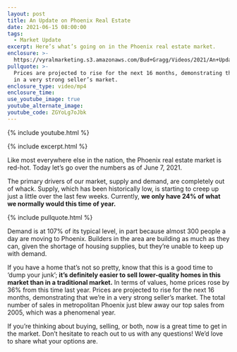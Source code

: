 ```yaml
---
layout: post
title: An Update on Phoenix Real Estate
date: 2021-06-15 08:00:00
tags:
  - Market Update
excerpt: Here’s what’s going on in the Phoenix real estate market.
enclosure: >-
  https://vyralmarketing.s3.amazonaws.com/Bud+Gragg/Videos/2021/An+Update+on+Phoenix+Real+Estate.mp4
pullquote: >-
  Prices are projected to rise for the next 16 months, demonstrating that we’re
  in a very strong seller’s market.
enclosure_type: video/mp4
enclosure_time:
use_youtube_image: true
youtube_alternate_image:
youtube_code: ZGYoLg7oJbk
---
```

{% include youtube.html %}

{% include excerpt.html %}

Like most everywhere else in the nation, the Phoenix real estate market is red-hot. Today let’s go over the numbers as of June 7, 2021.

The primary drivers of our market, supply and demand, are completely out of whack. Supply, which has been historically low, is starting to creep up just a little over the last few weeks. Currently, **we only have 24% of what we normally would this time of year.**

{% include pullquote.html %}

Demand is at 107% of its typical level, in part because almost 300 people a day are moving to Phoenix. Builders in the area are building as much as they can, given the shortage of housing supplies, but they’re unable to keep up with demand.

If you have a home that’s not so pretty, know that this is a good time to ‘dump your junk’; **it’s definitely easier to sell lower-quality homes in this market than in a traditional market.** In terms of values, home prices rose by 36% from this time last year. Prices are projected to rise for the next 16 months, demonstrating that we’re in a very strong seller’s market. The total number of sales in metropolitan Phoenix just blew away our top sales from 2005, which was a phenomenal year.

If you’re thinking about buying, selling, or both, now is a great time to get in the market. Don’t hesitate to reach out to us with any questions\! We’d love to share what your options are.
